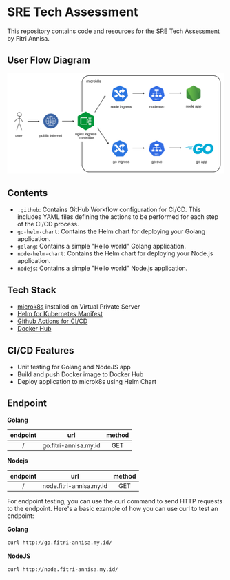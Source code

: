 
# SRE Tech Assessment

This repository contains code and resources for the SRE Tech Assessment by Fitri Annisa.


## User Flow Diagram
![flow-diagram](flow-diagram.png)

## Contents
- `.github`: Contains GitHub Workflow configuration for CI/CD. This includes YAML files defining the actions to be performed for each step of the CI/CD process.
- `go-helm-chart`: Contains the Helm chart for deploying your Golang application.
- `golang`: Contains a simple "Hello world" Golang application.
- `node-helm-chart`: Contains the Helm chart for deploying your Node.js application.
- `nodejs`: Contains a simple "Hello world" Node.js application.

## Tech Stack
- [microk8s](https://microk8s.io/) installed on Virtual Private Server
- [Helm for Kubernetes Manifest](https://helm.sh/)
- [Github Actions for CI/CD](https://docs.github.com/en/actions)
- [Docker Hub](https://hub.docker.com/)

## CI/CD Features
- Unit testing for Golang and NodeJS app
- Build and push Docker image to Docker Hub
- Deploy application to microk8s using Helm Chart 

## Endpoint
**Golang**

| endpoint     | url                              | method     |
| :---:        | :---:                            | :---:      |
| /            | go.fitri-annisa.my.id  | GET        |

**Nodejs**

| endpoint     | url                                         | method     |
| :---:        | :---:                                       | :---:      |
| /            | node.fitri-annisa.my.id  | GET        |

For endpoint testing, you can use the curl command to send HTTP requests to the endpoint. Here's a basic example of how you can use curl to test an endpoint:

**Golang**
```sh
curl http://go.fitri-annisa.my.id/
```

**NodeJS**
```sh
curl http://node.fitri-annisa.my.id/
```
